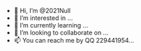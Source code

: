 - 👋 Hi, I’m @2021Null
- 👀 I’m interested in ...
- 🌱 I’m currently learning ...
- 💞️ I’m looking to collaborate on ...
- 📫 You can reach me by QQ 229441954...

<!---
2021Null/2021Null is a ✨ special ✨ repository because its `README.md` (this file) appears on your GitHub profile.
You can click the Preview link to take a look at your changes.
--->
